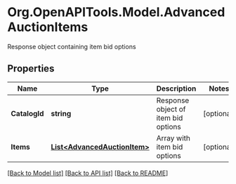 # Org.OpenAPITools.Model.AdvancedAuctionItems
Response object containing item bid options

## Properties

Name | Type | Description | Notes
------------ | ------------- | ------------- | -------------
**CatalogId** | **string** | Response object of item bid options | [optional] 
**Items** | [**List&lt;AdvancedAuctionItem&gt;**](AdvancedAuctionItem.md) | Array with item bid options | [optional] 

[[Back to Model list]](../README.md#documentation-for-models) [[Back to API list]](../README.md#documentation-for-api-endpoints) [[Back to README]](../README.md)

